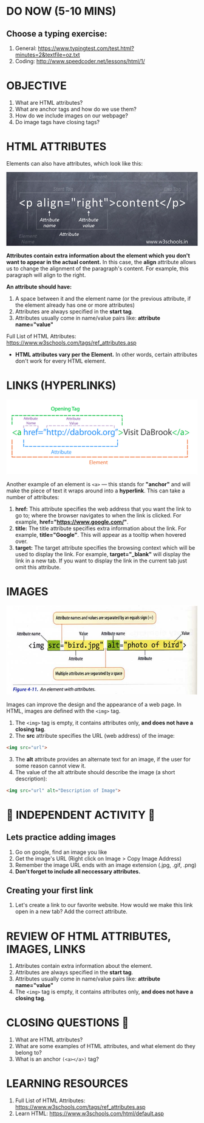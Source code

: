 # DO NOW (5-10 MINS)

## Choose a typing exercise:

1.  General: https://www.typingtest.com/test.html?minutes=2&textfile=oz.txt
2.  Coding: http://www.speedcoder.net/lessons/html/1/

# OBJECTIVE

1.  What are HTML attributes?
2.  What are anchor tags and how do we use them?
3.  How do we include images on our webpage?
4.  Do image tags have closing tags?

# HTML ATTRIBUTES

Elements can also have attributes, which look like this:

![HTML Attributes](/assets/html_attributes__p.jpg)

**Attributes contain extra information about the element which you don't want to appear in the actual content.** In this case, the **align** attribute allows us to change the alignment of the paragraph's content. For example, this paragraph will align to the right.

**An attribute should have:**

1.  A space between it and the element name (or the previous attribute, if the element already has one or more attributes)
2.  Attributes are always specified in the **start tag**.
3.  Attributes usually come in name/value pairs like: **attribute name="value"**

Full List of HTML Attributes: https://www.w3schools.com/tags/ref_attributes.asp

* **HTML attributes vary per the Element.** In other words, certain attributes don't work for every HTML element.

# LINKS (HYPERLINKS)

![HTML Attributes](/assets/html_attributes__link.png)

Another example of an element is `<a>` — this stands for **"anchor"** and will make the piece of text it wraps around into a **hyperlink**. This can take a number of attributes:

1.  **href:** This attribute specifies the web address that you want the link to go to; where the browser navigates to when the link is clicked. For example, **href="https://www.google.com/"**.
2.  **title:** The title attribute specifies extra information about the link. For example, **title="Google"**. This will appear as a tooltip when hovered over.
3.  **target:** The target attribute specifies the browsing context which will be used to display the link. For example, **target="\_blank"** will display the link in a new tab. If you want to display the link in the current tab just omit this attribute.

# IMAGES

![HTML Attributes](/assets/html_attributes__image.jpg)

Images can improve the design and the appearance of a web page. In HTML, images are defined with the `<img>` tag.

1.  The `<img>` tag is empty, it contains attributes only, **and does not have a closing tag**.
2.  The **src** attribute specifies the URL (web address) of the image:

```html
<img src="url">
```

3.  The **alt** attribute provides an alternate text for an image, if the user for some reason cannot view it.
4.  The value of the alt attribute should describe the image (a short description):

```html
<img src="url" alt="Description of Image">
```

# 🚨 INDEPENDENT ACTIVITY 🚨

## Lets practice adding images

1.  Go on google, find an image you like
2.  Get the image's URL (Right click on Image > Copy Image Address)
3.  Remember the image URL ends with an image extension (.jpg, .gif, .png)
4.  **Don't forget to include all neccessary attributes.**

## Creating your first link

1.  Let's create a link to our favorite website. How would we make this link open in a new tab? Add the correct attribute.

##

# REVIEW OF HTML ATTRIBUTES, IMAGES, LINKS

1.  Attributes contain extra information about the element.
2.  Attributes are always specified in the **start tag**.
3.  Attributes usually come in name/value pairs like: **attribute name="value"**
4.  The `<img>` tag is empty, it contains attributes only, **and does not have a closing tag**.

# CLOSING QUESTIONS 🚨

1.  What are HTML attributes?
2.  What are some examples of HTML attributes, and what element do they belong to?
3.  What is an anchor `(<a></a>)` tag?

# LEARNING RESOURCES

1.  Full List of HTML Attributes: https://www.w3schools.com/tags/ref_attributes.asp
2.  Learn HTML: https://www.w3schools.com/html/default.asp
